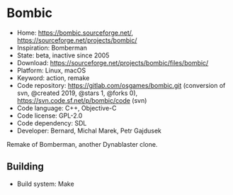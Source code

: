 # Bombic

- Home: https://bombic.sourceforge.net/, https://sourceforge.net/projects/bombic/
- Inspiration: Bomberman
- State: beta, inactive since 2005
- Download: https://sourceforge.net/projects/bombic/files/bombic/
- Platform: Linux, macOS
- Keyword: action, remake
- Code repository: https://gitlab.com/osgames/bombic.git (conversion of svn, @created 2019, @stars 1, @forks 0), https://svn.code.sf.net/p/bombic/code (svn)
- Code language: C++, Objective-C
- Code license: GPL-2.0
- Code dependency: SDL
- Developer: Bernard, Michal Marek, Petr Gajdusek

Remake of Bomberman, another Dynablaster clone.

## Building

- Build system: Make

